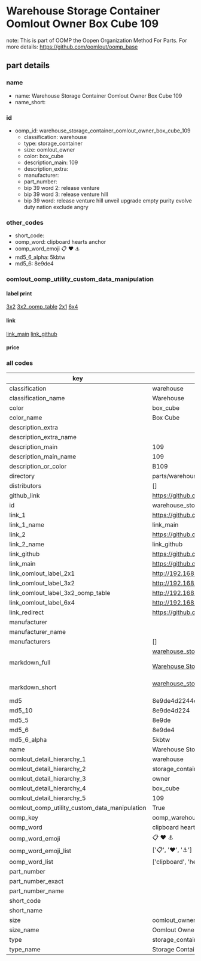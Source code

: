 # Warehouse Storage Container Oomlout Owner Box Cube 109  

note: This is part of OOMP the Oopen Organization Method For Parts. For more details: https://github.com/oomlout/oomp_base

##  part details
  







### name
* name: Warehouse Storage Container Oomlout Owner Box Cube 109
* name_short: 
### id
* oomp_id: warehouse_storage_container_oomlout_owner_box_cube_109
  * classification: warehouse
  * type: storage_container
  * size: oomlout_owner
  * color: box_cube
  * description_main: 109
  * description_extra: 
  * manufacturer: 
  * part_number: 
  * bip 39 word 2: release venture
  * bip 39 word 3: release venture hill
  * bip 39 word: release venture hill unveil upgrade empty purity evolve duty nation exclude angry

### other_codes
* short_code: 
* oomp_word: clipboard hearts anchor
* oomp_word_emoji :clipboard: :hearts: :anchor:
* md5_6_alpha: 5kbtw
* md5_6: 8e9de4






### oomlout_oomp_utility_custom_data_manipulation
#### label print
[3x2](http://192.168.1.245:1112/?label=oomp%205kbtw)
[3x2_oomp_table](http://192.168.1.108:1112/?label=oomp%205kbtw)
[2x1](http://192.168.1.242:1112/?label=oomp%205kbtw)
[6x4](http://192.168.1.55:1112/?label=oomp%205kbtw)    

#### link

[link_main](https://github.com/oomlout/oomlout_oomp_version_1_messy/tree/main/parts/warehouse_storage_container_oomlout_owner_box_cube_109) [link_github](https://github.com/oomlout/oomlout_oomp_version_1_messy/tree/main/parts/warehouse_storage_container_oomlout_owner_box_cube_109)                             

#### price







### all codes 
| key | value |  
| --- | --- |  
| classification | warehouse |  
| classification_name | Warehouse |  
| color | box_cube |  
| color_name | Box Cube |  
| description_extra |  |  
| description_extra_name |  |  
| description_main | 109 |  
| description_main_name | 109 |  
| description_or_color | B109 |  
| directory | parts/warehouse_storage_container_oomlout_owner_box_cube_109 |  
| distributors | [] |  
| github_link | https://github.com/oomlout/oomlout_oomp_part_src/tree/main/parts/warehouse_storage_container_oomlout_owner_box_cube_109 |  
| id | warehouse_storage_container_oomlout_owner_box_cube_109 |  
| link_1 | https://github.com/oomlout/oomlout_oomp_version_1_messy/tree/main/parts/warehouse_storage_container_oomlout_owner_box_cube_109 |  
| link_1_name | link_main |  
| link_2 | https://github.com/oomlout/oomlout_oomp_version_1_messy/tree/main/parts/warehouse_storage_container_oomlout_owner_box_cube_109 |  
| link_2_name | link_github |  
| link_github | https://github.com/oomlout/oomlout_oomp_version_1_messy/tree/main/parts/warehouse_storage_container_oomlout_owner_box_cube_109 |  
| link_main | https://github.com/oomlout/oomlout_oomp_version_1_messy/tree/main/parts/warehouse_storage_container_oomlout_owner_box_cube_109 |  
| link_oomlout_label_2x1 | http://192.168.1.242:1112/?label=oomp%205kbtw |  
| link_oomlout_label_3x2 | http://192.168.1.245:1112/?label=oomp%205kbtw |  
| link_oomlout_label_3x2_oomp_table | http://192.168.1.108:1112/?label=oomp%205kbtw |  
| link_oomlout_label_6x4 | http://192.168.1.55:1112/?label=oomp%205kbtw |  
| link_redirect | https://github.com/oomlout/oomlout_oomp_version_1_messy/tree/main/parts/warehouse_storage_container_oomlout_owner_box_cube_109 |  
| manufacturer |  |  
| manufacturer_name |  |  
| manufacturers | [] |  
| markdown_full | [warehouse_storage_container_oomlout_owner_box_cube_109](none)<br>[](none)<br>[Warehouse Storage Container Oomlout Owner Box Cube 109](none)<br><br> |  
| markdown_short | [warehouse_storage_container_oomlout_owner_box_cube_109](none)<br><br> |  
| md5 | 8e9de4d2244e35c924f75ee6d77c95a9 |  
| md5_10 | 8e9de4d224 |  
| md5_5 | 8e9de |  
| md5_6 | 8e9de4 |  
| md5_6_alpha | 5kbtw |  
| name | Warehouse Storage Container Oomlout Owner Box Cube 109 |  
| oomlout_detail_hierarchy_1 | warehouse |  
| oomlout_detail_hierarchy_2 | storage_container |  
| oomlout_detail_hierarchy_3 | owner |  
| oomlout_detail_hierarchy_4 | box_cube |  
| oomlout_detail_hierarchy_5 | 109 |  
| oomlout_oomp_utility_custom_data_manipulation | True |  
| oomp_key | oomp_warehouse_storage_container_oomlout_owner_box_cube_109 |  
| oomp_word | clipboard hearts anchor |  
| oomp_word_emoji | :clipboard: :hearts: :anchor: |  
| oomp_word_emoji_list | [':clipboard:', ':hearts:', ':anchor:'] |  
| oomp_word_list | ['clipboard', 'hearts', 'anchor'] |  
| part_number |  |  
| part_number_exact |  |  
| part_number_name |  |  
| short_code |  |  
| short_name |  |  
| size | oomlout_owner |  
| size_name | Oomlout Owner |  
| type | storage_container |  
| type_name | Storage Container |  
